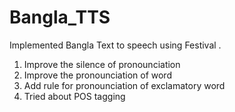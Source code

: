 # Bangla_TTS
Implemented Bangla Text to speech using Festival .
   1. Improve the silence of pronounciation
   2. Improve the pronounciation of word
   3. Add rule for pronounciation of exclamatory word
   4. Tried about POS tagging
